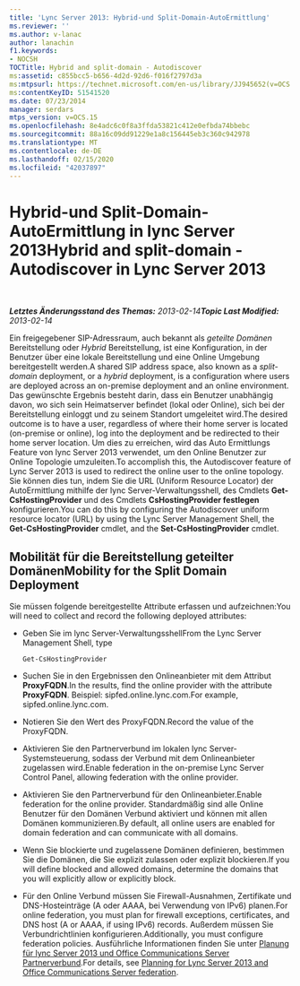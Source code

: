 ```yaml
---
title: 'Lync Server 2013: Hybrid-und Split-Domain-AutoErmittlung'
ms.reviewer: ''
ms.author: v-lanac
author: lanachin
f1.keywords:
- NOCSH
TOCTitle: Hybrid and split-domain - Autodiscover
ms:assetid: c855bcc5-b656-4d2d-92d6-f016f2797d3a
ms:mtpsurl: https://technet.microsoft.com/en-us/library/JJ945652(v=OCS.15)
ms:contentKeyID: 51541520
ms.date: 07/23/2014
manager: serdars
mtps_version: v=OCS.15
ms.openlocfilehash: 8e4adc6c0f8a3ffda53821c412e0efbda74bbebc
ms.sourcegitcommit: 88a16c09dd91229e1a8c156445eb3c360c942978
ms.translationtype: MT
ms.contentlocale: de-DE
ms.lasthandoff: 02/15/2020
ms.locfileid: "42037897"
---
```

<div data-xmlns="http://www.w3.org/1999/xhtml">

<div class="topic" data-xmlns="http://www.w3.org/1999/xhtml" data-msxsl="urn:schemas-microsoft-com:xslt" data-cs="http://msdn.microsoft.com/">

<div data-asp="http://msdn2.microsoft.com/asp">

# <a name="hybrid-and-split-domain---autodiscover-in-lync-server-2013"></a><span data-ttu-id="7ac55-102">Hybrid-und Split-Domain-AutoErmittlung in lync Server 2013</span><span class="sxs-lookup"><span data-stu-id="7ac55-102">Hybrid and split-domain - Autodiscover in Lync Server 2013</span></span>

</div>

<div id="mainSection">

<div id="mainBody">

<span> </span>

<span data-ttu-id="7ac55-103">_**Letztes Änderungsstand des Themas:** 2013-02-14_</span><span class="sxs-lookup"><span data-stu-id="7ac55-103">_**Topic Last Modified:** 2013-02-14_</span></span>

<span data-ttu-id="7ac55-104">Ein freigegebener SIP-Adressraum, auch bekannt als *geteilte Domänen* Bereitstellung oder *Hybrid* Bereitstellung, ist eine Konfiguration, in der Benutzer über eine lokale Bereitstellung und eine Online Umgebung bereitgestellt werden.</span><span class="sxs-lookup"><span data-stu-id="7ac55-104">A shared SIP address space, also known as a *split-domain* deployment, or a *hybrid* deployment, is a configuration where users are deployed across an on-premise deployment and an online environment.</span></span> <span data-ttu-id="7ac55-105">Das gewünschte Ergebnis besteht darin, dass ein Benutzer unabhängig davon, wo sich sein Heimatserver befindet (lokal oder Online), sich bei der Bereitstellung einloggt und zu seinem Standort umgeleitet wird.</span><span class="sxs-lookup"><span data-stu-id="7ac55-105">The desired outcome is to have a user, regardless of where their home server is located (on-premise or online), log into the deployment and be redirected to their home server location.</span></span> <span data-ttu-id="7ac55-106">Um dies zu erreichen, wird das Auto Ermittlungs Feature von lync Server 2013 verwendet, um den Online Benutzer zur Online Topologie umzuleiten.</span><span class="sxs-lookup"><span data-stu-id="7ac55-106">To accomplish this, the Autodiscover feature of Lync Server 2013 is used to redirect the online user to the online topology.</span></span> <span data-ttu-id="7ac55-107">Sie können dies tun, indem Sie die URL (Uniform Resource Locator) der AutoErmittlung mithilfe der lync Server-Verwaltungsshell, des Cmdlets **Get-CsHostingProvider** und des Cmdlets **CsHostingProvider festlegen** konfigurieren.</span><span class="sxs-lookup"><span data-stu-id="7ac55-107">You can do this by configuring the Autodiscover uniform resource locator (URL) by using the Lync Server Management Shell, the **Get-CsHostingProvider** cmdlet, and the **Set-CsHostingProvider** cmdlet.</span></span>

<div>

## <a name="mobility-for-the-split-domain-deployment"></a><span data-ttu-id="7ac55-108">Mobilität für die Bereitstellung geteilter Domänen</span><span class="sxs-lookup"><span data-stu-id="7ac55-108">Mobility for the Split Domain Deployment</span></span>

<span data-ttu-id="7ac55-109">Sie müssen folgende bereitgestellte Attribute erfassen und aufzeichnen:</span><span class="sxs-lookup"><span data-stu-id="7ac55-109">You will need to collect and record the following deployed attributes:</span></span>

  - <span data-ttu-id="7ac55-110">Geben Sie im lync Server-Verwaltungsshell</span><span class="sxs-lookup"><span data-stu-id="7ac55-110">From the Lync Server Management Shell, type</span></span>
    
        Get-CsHostingProvider

  - <span data-ttu-id="7ac55-111">Suchen Sie in den Ergebnissen den Onlineanbieter mit dem Attribut **ProxyFQDN**.</span><span class="sxs-lookup"><span data-stu-id="7ac55-111">In the results, find the online provider with the attribute **ProxyFQDN**.</span></span> <span data-ttu-id="7ac55-112">Beispiel: sipfed.online.lync.com.</span><span class="sxs-lookup"><span data-stu-id="7ac55-112">For example, sipfed.online.lync.com.</span></span>

  - <span data-ttu-id="7ac55-113">Notieren Sie den Wert des ProxyFQDN.</span><span class="sxs-lookup"><span data-stu-id="7ac55-113">Record the value of the ProxyFQDN.</span></span>

  - <span data-ttu-id="7ac55-114">Aktivieren Sie den Partnerverbund im lokalen lync Server-Systemsteuerung, sodass der Verbund mit dem Onlineanbieter zugelassen wird.</span><span class="sxs-lookup"><span data-stu-id="7ac55-114">Enable federation in the on-premise Lync Server Control Panel, allowing federation with the online provider.</span></span>

  - <span data-ttu-id="7ac55-115">Aktivieren Sie den Partnerverbund für den Onlineanbieter.</span><span class="sxs-lookup"><span data-stu-id="7ac55-115">Enable federation for the online provider.</span></span> <span data-ttu-id="7ac55-116">Standardmäßig sind alle Online Benutzer für den Domänen Verbund aktiviert und können mit allen Domänen kommunizieren.</span><span class="sxs-lookup"><span data-stu-id="7ac55-116">By default, all online users are enabled for domain federation and can communicate with all domains.</span></span>

  - <span data-ttu-id="7ac55-117">Wenn Sie blockierte und zugelassene Domänen definieren, bestimmen Sie die Domänen, die Sie explizit zulassen oder explizit blockieren.</span><span class="sxs-lookup"><span data-stu-id="7ac55-117">If you will define blocked and allowed domains, determine the domains that you will explicitly allow or explicitly block.</span></span>

  - <span data-ttu-id="7ac55-118">Für den Online Verbund müssen Sie Firewall-Ausnahmen, Zertifikate und DNS-Hosteinträge (A oder AAAA, bei Verwendung von IPv6) planen.</span><span class="sxs-lookup"><span data-stu-id="7ac55-118">For online federation, you must plan for firewall exceptions, certificates, and DNS host (A or AAAA, if using IPv6) records.</span></span> <span data-ttu-id="7ac55-119">Außerdem müssen Sie Verbundrichtlinien konfigurieren.</span><span class="sxs-lookup"><span data-stu-id="7ac55-119">Additionally, you must configure federation policies.</span></span> <span data-ttu-id="7ac55-120">Ausführliche Informationen finden Sie unter [Planung für lync Server 2013 und Office Communications Server Partnerverbund](lync-server-2013-planning-for-lync-server-and-office-communications-server-federation.md).</span><span class="sxs-lookup"><span data-stu-id="7ac55-120">For details, see [Planning for Lync Server 2013 and Office Communications Server federation](lync-server-2013-planning-for-lync-server-and-office-communications-server-federation.md).</span></span>

</div>

</div>

<span> </span>

</div>

</div>

</div>

